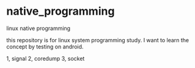 # native_programming
linux native programming

this repository is for linux system programming study. I want to learn the concept by testing on android.

1, signal
2, coredump
3, socket


